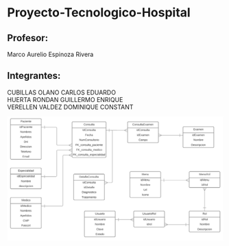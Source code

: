# Proyecto-Tecnologico-Hospital

## Profesor: </br>
Marco Aurelio Espinoza Rivera

## Integrantes:</br>
CUBILLAS OLANO CARLOS EDUARDO</br>
HUERTA RONDAN GUILLERMO ENRIQUE</br>
VERELLEN VALDEZ DOMINIQUE CONSTANT

![](Docs/bd.png)
